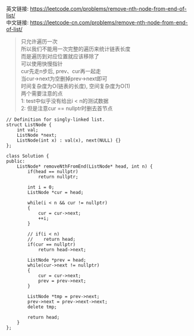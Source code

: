 
英文链接: https://leetcode.com/problems/remove-nth-node-from-end-of-list/  
中文链接: https://leetcode-cn.com/problems/remove-nth-node-from-end-of-list/


>只允许遍历一次   
所以我们不能用一次完整的遍历来统计链表长度   
而是遍历到对应位置就应该移除了   
可以使用快慢指针   
cur先走n步后, prev、cur再一起走   
当cur->next为空删掉prev->next即可   
时间复杂度为O(链表的长度), 空间复杂度为O(1)   
两个需要注意的点   
1: test中似乎没有给出i < n的测试数据   
2: 但是注意cur == nullptr时删去首节点




```
// Definition for singly-linked list.
struct ListNode {
    int val;
    ListNode *next;
    ListNode(int x) : val(x), next(NULL) {}
};
```

```
class Solution {
public:
    ListNode* removeNthFromEnd(ListNode* head, int n) {
        if(head == nullptr)
            return nullptr;

        int i = 0;
        ListNode *cur = head;

        while(i < n && cur != nullptr)
        {
            cur = cur->next;
            ++i;
        }

        // if(i < n)
        //    return head;
        if(cur == nullptr)
            return head->next;

        ListNode *prev = head;
        while(cur->next != nullptr)
        {
            cur = cur->next;
            prev = prev->next;
        }

        ListNode *tmp = prev->next;
        prev->next = prev->next->next;
        delete tmp;

        return head;
    }
};
```
